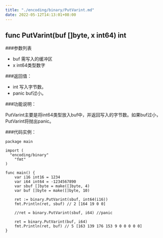 ```yaml
---
title: "./encoding/binary/PutVarint.md"
date: 2022-05-12T14:13:01+08:00
---
```

## func PutVarint(buf []byte, x int64) int

###参数列表

- buf 需写入的缓冲区 
- x int64类型数字

###返回值：

- int 写入字节数。
- panic buf过小。

###功能说明：

PutVarint主要是将int64类型放入buf中，并返回写入的字节数。如果buf过小，PutVarint将抛出panic。

###代码实例：
    
    package main
    
    import (
      "encoding/binary"
    	"fmt"
    )
    
    func main() {
    	var i16 int16 = 1234
    	var i64 int64 = -1234567890
    	var sbuf []byte = make([]byte, 4)
    	var buf []byte = make([]byte, 10)
    
    	ret := binary.PutVarint(sbuf, int64(i16))
    	fmt.Println(ret, sbuf) // 2 [164 19 0 0]
    
    	//ret = binary.PutVarint(sbuf, i64) //panic
    
    	ret = binary.PutVarint(buf, i64)
    	fmt.Println(ret, buf) // 5 [163 139 176 153 9 0 0 0 0 0]
    }
